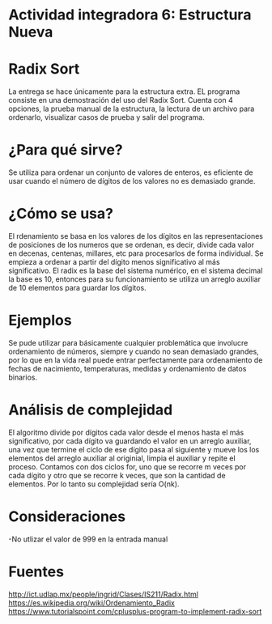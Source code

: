 # Actividad integradora 6: Estructura Nueva
# Radix Sort
La entrega se hace únicamente para la estructura extra. EL programa consiste en una demostración del uso del Radix Sort. Cuenta con 4 opciones, la prueba manual de la estructura, la lectura de un archivo para ordenarlo, visualizar casos de prueba y salir del programa.

# ¿Para qué sirve?
Se utiliza para ordenar un conjunto de valores de enteros, es eficiente de usar cuando el número de dígitos de los valores no es demasiado grande.

# ¿Cómo se usa?
El rdenamiento se basa en los valores de los dígitos en las representaciones de posiciones de los numeros que se ordenan, es decir, divide cada valor en decenas, centenas, millares, etc para procesarlos de forma individual. Se empieza a ordenar a partir del dígito menos significativo al más significativo. El radix es la base del sistema numérico, en el sistema decimal la base es 10, entonces para su funcionamiento se utiliza un arreglo auxiliar de 10 elementos para guardar los dígitos.

# Ejemplos
Se pude utilizar para básicamente cualquier problemática que involucre ordenamiento de números, siempre y cuando no sean demasiado grandes, por lo que en la vida real puede entrar perfectamente para ordenamiento de fechas de nacimiento, temperaturas, medidas y ordenamiento de datos binarios.

# Análisis de complejidad
El algoritmo divide por dígitos cada valor desde el menos hasta el más significativo, por cada dígito va guardando el valor en un arreglo auxiliar, una vez que termine el ciclo de ese dígito pasa al siguiente y mueve los los elementos del arreglo auxiliar al originial, limpia el auxiliar y repite el proceso.
Contamos con dos ciclos for, uno que se recorre m veces por cada dígito y otro que se recorre k veces, que son la cantidad de elementos. Por lo tanto su complejidad sería O(nk).

# Consideraciones
-No utlizar el valor de 999 en la entrada manual

# Fuentes
http://ict.udlap.mx/people/ingrid/Clases/IS211/Radix.html
https://es.wikipedia.org/wiki/Ordenamiento_Radix
https://www.tutorialspoint.com/cplusplus-program-to-implement-radix-sort
